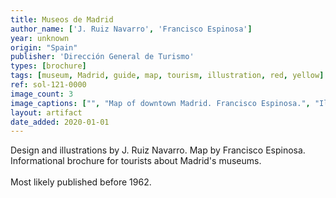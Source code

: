 ```yaml
---
title: Museos de Madrid
author_name: ['J. Ruiz Navarro', 'Francisco Espinosa']
year: unknown
origin: "Spain"
publisher: 'Dirección General de Turismo'
types: [brochure]
tags: [museum, Madrid, guide, map, tourism, illustration, red, yellow]
ref: sol-121-0000
image_count: 3
image_captions: ["", "Map of downtown Madrid. Francisco Espinosa.", "Illustrations by J. Ruiz Navarro."]
layout: artifact
date_added: 2020-01-01
---
```


Design and illustrations by J. Ruiz Navarro. Map by Francisco Espinosa. Informational brochure for tourists about Madrid's museums.<br> <br>Most likely published before 1962.

